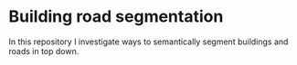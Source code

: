 # Building road segmentation

In this repository I investigate ways to semantically segment buildings and roads in top down.
